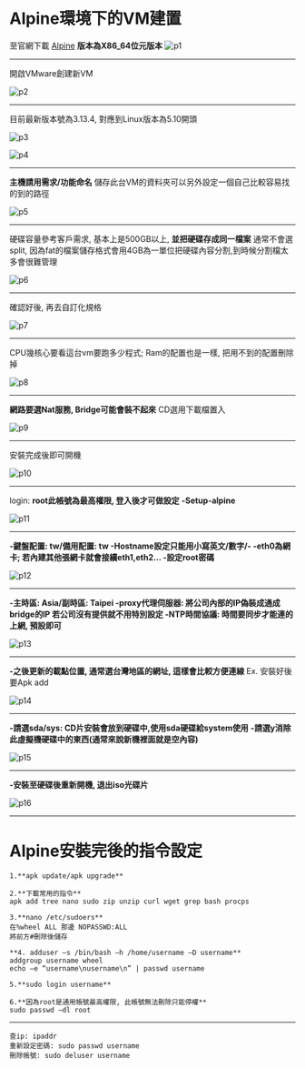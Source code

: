 # Alpine環境下的VM建置
至官網下載 [Alpine](https://alpinelinux.org/downloads/)
**版本為X86_64位元版本**
![p1](https://i.imgur.com/xlDJ0B5.png)

--------
開啟VMware創建新VM

![p2](https://i.imgur.com/WuqzGAU.png)

-------
目前最新版本號為3.13.4, 對應到Linux版本為5.10開頭

![p3](https://i.imgur.com/ys8pCyh.png)

![p4](https://i.imgur.com/Sw6voiQ.png)

-----

**主機請用需求/功能命名**
儲存此台VM的資料夾可以另外設定一個自己比較容易找的到的路徑

![p5](https://i.imgur.com/yDSjVCi.png)

------
硬碟容量參考客戶需求, 基本上是500GB以上, **並把硬碟存成同一檔案**
通常不會選split, 因為fat的檔案儲存格式會用4GB為一單位把硬碟內容分割,到時候分割檔太多會很難管理

![p6](https://i.imgur.com/pdNMeRJ.png)

-----------
確認好後, 再去自訂化規格

![p7](https://i.imgur.com/AaMrhkU.png)

--------
CPU幾核心要看這台vm要跑多少程式; Ram的配置也是一樣, 把用不到的配置刪除掉

![p8](https://i.imgur.com/Emvtus7.png)

--------
**網路要選Nat服務, Bridge可能會裝不起來**
CD選用下載檔置入

![p9](https://i.imgur.com/qxIJtv1.png)

----------
安裝完成後即可開機

![p10](https://i.imgur.com/kS1VQz9.png)

---------
login: **root此帳號為最高權限, 登入後才可做設定**
**-Setup-alpine**

![p11](https://i.imgur.com/isLicah.png)

-------
**-鍵盤配置: tw/備用配置: tw
-Hostname設定只能用小寫英文/數字/-
-eth0為網卡; 若內建其他張網卡就會接續eth1,eth2…
-設定root密碼**

![p12](https://i.imgur.com/gjHa5Qh.png)

--------
**-主時區: Asia/副時區: Taipei
-proxy代理伺服器: 將公司內部的IP偽裝成通成bridge的IP
若公司沒有提供就不用特別設定
-NTP時間協議: 時間要同步才能連的上網, 預設即可**

![p13](https://i.imgur.com/5Grv2Yh.png)

--------
**-之後更新的載點位置, 通常選台灣地區的網址, 這樣會比較方便連線**
Ex. 安裝好後要Apk add 

![p14](https://i.imgur.com/jtgXYjS.png)

-------
**-請選sda/sys: CD片安裝會放到硬碟中,使用sda硬碟給system使用**
**-請選y消除此虛擬機硬碟中的東西(通常來說新機裡面就是空內容)**

![p15](https://i.imgur.com/5OjYrdW.png)

-------
**-安裝至硬碟後重新開機, 退出iso光碟片**

![p16](https://i.imgur.com/aVb7RhJ.png)

-------

# Alpine安裝完後的指令設定
```
1.**apk update/apk upgrade**

2.**下載常用的指令**
apk add tree nano sudo zip unzip curl wget grep bash procps

3.**nano /etc/sudoers**
在%wheel ALL 那邊 NOPASSWD:ALL
將前方#刪除後儲存

**4. adduser –s /bin/bash –h /home/username –D username**
addgroup username wheel
echo –e “username\nusername\n” | passwd username

5.**sudo login username**

6.**因為root是通用帳號最高權限, 此帳號無法刪除只能停權**
sudo passwd –dl root
```

--------
```
查ip: ipaddr
重新設定密碼: sudo passwd username
刪除帳號: sudo deluser username
```
